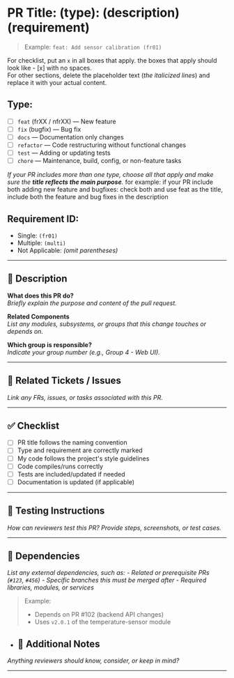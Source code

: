 # PR Title: (type): (description) (requirement)  
> Example: `feat: Add sensor calibration (fr01)`

For checklist, put an `x` in all boxes that apply. the boxes that apply should look like - [x] with no spaces.  
For other sections, delete the placeholder text (_the italicized lines_) and replace it with your actual content.  

## Type:  
- [ ] `feat` (frXX / nfrXX) — New feature  
- [ ] `fix` (bugfix) — Bug fix  
- [ ] `docs` — Documentation only changes  
- [ ] `refactor` — Code restructuring without functional changes  
- [ ] `test` — Adding or updating tests  
- [ ] `chore` — Maintenance, build, config, or non-feature tasks

_If your PR includes more than one type, choose all that apply and make sure the **title reflects the main purpose**._
for example: if your PR include both adding new feature and bugfixes: check both and use feat as the title, include both the feature and bug fixes in the description

## Requirement ID:  
- Single: `(fr01)`  
- Multiple: `(multi)`  
- Not Applicable: *(omit parentheses)*  

---

## 🧾 Description

**What does this PR do?**  
_Briefly explain the purpose and content of the pull request._

**Related Components**  
_List any modules, subsystems, or groups that this change touches or depends on._

**Which group is responsible?**  
_Indicate your group number (e.g., Group 4 - Web UI)._

---

## 🔁 Related Tickets / Issues

_Link any FRs, issues, or tasks associated with this PR._

---

## ✅ Checklist

- [ ] PR title follows the naming convention
- [ ] Type and requirement are correctly marked
- [ ] My code follows the project's style guidelines
- [ ] Code compiles/runs correctly
- [ ] Tests are included/updated if needed
- [ ] Documentation is updated (if applicable)

---

## 🧪 Testing Instructions

_How can reviewers test this PR? Provide steps, screenshots, or test cases._

---

## 🔗 Dependencies

_List any external dependencies, such as:_
_- Related or prerequisite PRs (`#123`, `#456`)_
_- Specific branches this must be merged after_
_- Required libraries, modules, or services_

> Example:
> - Depends on PR #102 (backend API changes)
> - Uses `v2.0.1` of the temperature-sensor module

- ## 📌 Additional Notes

_Anything reviewers should know, consider, or keep in mind?_

---
